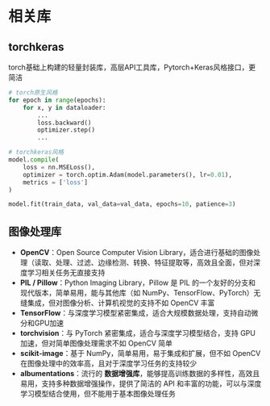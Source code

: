 # 相关库

## torchkeras

torch基础上构建的轻量封装库，高层API工具库，Pytorch+Keras风格接口，更简洁

```python
# torch原生风格
for epoch in range(epochs):
    for x, y in dataloader:
        ...
        loss.backward()
        optimizer.step()
        ...

# torchkeras风格
model.compile(
    loss = nn.MSELoss(),
    optimizer = torch.optim.Adam(model.parameters(), lr=0.01),
    metrics = ['loss']
)

model.fit(train_data, val_data=val_data, epochs=10, patience=3)
```

## 图像处理库

- **OpenCV**：Open Source Computer Vision Library，适合进行基础的图像处理（读取、处理、过滤、边缘检测、转换、特征提取等，高效且全面，但对深度学习相关任务无直接支持
- **PIL / Pillow**：Python Imaging Library，Pillow 是 PIL 的一个友好的分支和现代版本，简单易用，能与其他库（如 NumPy、TensorFlow、PyTorch）无缝集成，但对图像分析、计算机视觉的支持不如 OpenCV 丰富
- **TensorFlow**：与深度学习模型紧密集成，适合大规模数据处理，支持自动微分和GPU加速
- **torchvision**：与 PyTorch 紧密集成，适合与深度学习模型结合，支持 GPU 加速，但对简单图像处理需求不如 OpenCV 简单
- **scikit-image**：基于 NumPy，简单易用，易于集成和扩展，但不如 OpenCV 在图像处理中的效率高，且对于深度学习任务的支持较少
- **albumentations**：流行的 **数据增强库**，能够提高训练数据的多样性，高效且易用，支持多种数据增强操作，提供了简洁的 API 和丰富的功能，可以与深度学习模型结合使用，但不能用于基本图像处理任务
